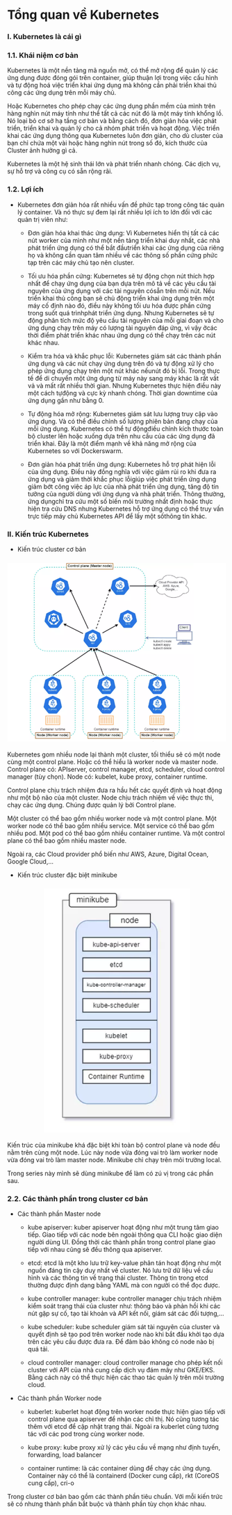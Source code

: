# Tổng quan về Kubernetes

### I. Kubernetes là cái gì

### 1.1. Khái niệm cơ bản

Kubernetes là một nền tảng mã nguồn mở, có thể mở rộng để quản lý các ứng dụng được đóng gói trên container, giúp thuận lợi trong việc cấu hình và tự động hoá việc triển khai ứng dụng mà không cần phải triển khai thủ công các ứng dụng trên mỗi máy chủ.

Hoặc Kubernetes cho phép chạy các ứng dụng phần mềm của mình trên hàng nghìn nút máy tính như thể tất cả các nút đó là một máy tính khổng lồ. Nó loại bỏ cơ sở hạ tầng cơ bản và bằng cách đó, đơn giản hóa việc phát triển, triển khai và quản lý cho cả nhóm phát triển và hoạt động. Việc triển khai các ứng dụng thông qua Kubernetes luôn đơn giản, cho dù cluster của bạn chỉ chứa một vài hoặc hàng nghìn nút trong số đó, kích thước của Cluster ảnh hưởng gì cả.

Kubernetes là một hệ sinh thái lớn và phát triển nhanh chóng. Các dịch vụ, sự hỗ trợ và công cụ có sẵn rộng rãi.

### 1.2. Lợi ích

- Kubernetes đơn giản hóa rất nhiều vấn đề phức tạp trong công tác quản lý container. Và nó thực sự đem lại rất nhiều lợi ích to lớn đối với các quản trị viên như:

    - Đơn giản hóa khai thác ứng dụng: Vì Kubernetes hiển thị tất cả các nút worker của mình như một nền tảng triển khai duy nhất, các nhà phát triển ứng dụng có thể bắt đầutriển khai các ứng dụng của riêng họ và không cần quan tâm nhiều về các thông số phần cứng phức tạp trên các máy chủ tạo nên cluster.

    - Tối ưu hóa phần cứng: Kubernetes sẽ tự động chọn nút thích hợp nhất để chạy ứng dụng của bạn dựa trên mô tả về các yêu cầu tài nguyên của ứng dụng với các tài nguyên cósẵn trên mỗi nút. Nếu triển khai thủ công bạn sẽ chủ động triển khai ứng dụng trên một máy cố định nào đó, điều này không tối ưu hóa được phần cứng trong suốt quá trìnhphát triển ứng dụng. Nhưng Kubernetes sẽ tự động phân tích mức độ yêu cầu tài nguyên của mỗi giai đoạn và cho ứng dụng chạy trên máy có lượng tài nguyên đáp ứng, vì vậy ởcác thời điểm phát triển khác nhau ứng dụng có thể chạy trên các nút khác nhau.

    - Kiểm tra hóa và khắc phục lỗi: Kubernetes giám sát các thành phần ứng dụng và các nút chạy ứng dụng trên đó và tự động xử lý cho phép ứng dụng chạy trên một nút khác nếunút đó bị lỗi. Trong thực tế để di chuyển một ứng dụng từ máy này sang máy khác là rất vất vả và mất rất nhiều thời gian. Nhưng Kubernetes thực hiện điều này một cách tựđộng và cực kỳ nhanh chóng. Thời gian downtime của ứng dụng gần như bằng 0.
    
    - Tự động hóa mở rộng: Kubernetes giám sát lưu lượng truy cập vào ứng dụng. Và có thể điều chỉnh số lượng phiên bản đang chạy của mỗi ứng dụng. Kubernetes có thể tự độngđiều chỉnh kích thước toàn bộ cluster lên hoặc xuống dựa trên nhu cầu của các ứng dụng đã triển khai. Đây là một điểm mạnh về khả năng mở rộng của Kubernetes so với Dockerswarm.
    
    - Đơn giản hóa phát triển ứng dụng: Kubernetes hỗ trợ phát hiện lỗi của ứng dụng. Điều này đồng nghĩa với việc giảm rủi ro khi đưa ra ứng dụng và giảm thời khắc phục lỗigiúp việc phát triển ứng dụng giảm bớt công việc áp lực của nhà phát triển ứng dụng, tăng độ tin tưởng của người dùng với ứng dụng và nhà phát triển. Thông thường, ứng dụngchỉ tra cứu một số biến môi trường nhất định hoặc thực hiện tra cứu DNS nhưng Kubernetes hỗ trợ ứng dụng có thể truy vấn trực tiếp máy chủ Kubernetes API để lấy một sốthông tin khác.

### II. Kiến trúc Kubernetes

- Kiến trúc cluster cơ bản

<h3 align="center"><img src="../Images/1.png"></h3>

Kubernetes gom nhiều node lại thành một cluster, tối thiểu sẽ có một node cùng một control plane. Hoặc có thể hiểu là worker node và master node.
Control plane có: APIserver, control manager, etcd, scheduler, cloud control manager (tùy chọn).
Node có: kubelet, kube proxy, container runtime.

Control plane chịu trách nhiệm đưa ra hầu hết các quyết định và hoạt động như một bộ não của một cluster. Node chịu trách nhiệm về việc thực thi, chạy các ứng dụng. Chúng được quản lý bởi Control plane.

Một cluster có thể bao gồm nhiều worker node và một control plane. Một worker node có thể bao gồm nhiều service. Một service có thể bao gồm nhiều pod. Một pod có thể bao gồm nhiều container runtime. Và một control plane có thể bao gồm nhiều master node.

Ngoài ra, các Cloud provider phổ biến như AWS, Azure, Digital Ocean, Google Cloud,...

- Kiến trúc cluster đặc biệt minikube

<h3 align="center"><img src="../Images/2.png"></h3>

Kiến trúc của minikube khá đặc biệt khi toàn bộ control plane và node đều nằm trên cùng một node. Lúc này node vừa đóng vai trò làm worker node vừa đóng vai trò làm master node. Minikube chỉ chạy trên môi trường local.

Trong series này mình sẽ dùng minikube để làm có zú vị trong các phần sau.

### 2.2. Các thành phần trong cluster cơ bản

- Các thành phần Master node

    - kube apiserver: kuber apiserver hoạt động như một trung tâm giao tiếp. Giao tiếp với các node bên ngoài thông qua CLI hoặc giao diện người dùng UI. Đồng thời các thành phần trong control plane giao tiếp với nhau cũng sẽ đều thông qua apiserver.

    - etcd: etcd là một kho lưu trữ key-value phân tán hoạt động như một nguồn đáng tin cậy duy nhất về cluster. Nó lưu trữ dữ liệu về cấu hình và các thông tin về trạng thái cluster. Thông tin trong etcd thường được định dạng bằng YAML mà con người có thể đọc được.
    
    - kube controller manager: kube controller manager chịu trách nhiệm kiểm soát trạng thái của cluster như: thông báo và phản hồi khi các nút gặp sự cố, tạo tài khoản và API kết nối, giám sát các đối tượng,...
    
    - kube scheduler: kube scheduler giám sát tài nguyên của cluster và quyết định sẽ tạo pod trên worker node nào khi bắt đầu khởi tạo dựa trên các yêu cầu được đưa ra. Để đảm bảo không có node nào bị quá tải.
    
    - cloud controller manager: cloud controller manage cho phép kết nối cluster với API của nhà cung cấp dịch vụ đám mây như GKE/EKS. Bằng cách này có thể thực hiện các thao tác quản lý trên môi trường cloud.

- Các thành phần Worker node

    - kuberlet: kuberlet hoạt động trên worker node thực hiện giao tiếp với control plane qua apiserver để nhận các chỉ thị. Nó cũng tương tác thêm với etcd để cập nhật trạng thái. Ngoài ra kuberlet cũng tương tác với các pod trong cùng worker node.
    
    - kube proxy: kube proxy xử lý các yêu cầu về mạng như định tuyến, forwarding, load balancer
    
    - container runtime: là các container dùng để chạy các ứng dụng. Container này có thể là containerd (Docker cung cấp), rkt (CoreOS cung cấp), cri-o

Trong cluster cơ bản bao gồm các thành phần tiêu chuẩn. Với mỗi kiến trức sẽ có nhưng thành phần bắt buộc và thành phần tùy chọn khác nhau.
